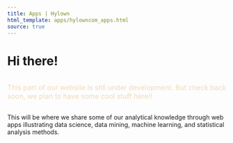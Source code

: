 ```yaml
---
title: Apps | Hylown
html_template: apps/hylowncom_apps.html
source: true
---
```



# Hi there!

<div style="display:flex;flex-direction:row;">
<i class="bi bi-cone-striped" style="font-size:100px;color:orange;"></i>  

<p style="font-size:16px;color:#efdab9">
This part of our website is still under development.  But check back soon, we plan to have some cool stuff here!!  
</p>
</div>

This will be where we share some of our analytical knowledge through web apps illustrating data science, data mining, machine learning, and statistical analysis methods.